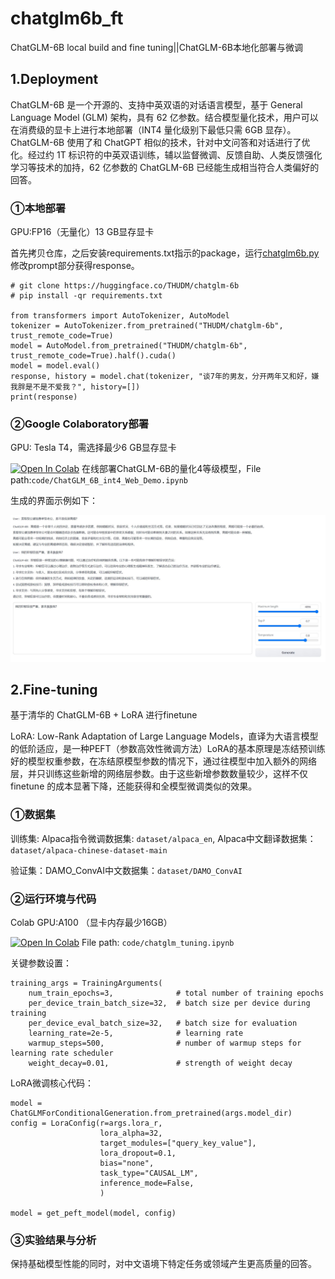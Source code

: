# chatglm6b_ft

ChatGLM-6B local build and fine tuning||ChatGLM-6B本地化部署与微调

## 1.Deployment

ChatGLM-6B 是一个开源的、支持中英双语的对话语言模型，基于 General Language Model (GLM) 架构，具有 62 亿参数。结合模型量化技术，用户可以在消费级的显卡上进行本地部署（INT4 量化级别下最低只需 6GB 显存）。 ChatGLM-6B 使用了和 ChatGPT 相似的技术，针对中文问答和对话进行了优化。经过约 1T 标识符的中英双语训练，辅以监督微调、反馈自助、人类反馈强化学习等技术的加持，62 亿参数的 ChatGLM-6B 已经能生成相当符合人类偏好的回答。

### ①本地部署

GPU:FP16（无量化）13 GB显存显卡

首先拷贝仓库，之后安装requirements.txt指示的package，运行[chatglm6b.py](code/chatglm6b.py)修改prompt部分获得response。

```
# git clone https://huggingface.co/THUDM/chatglm-6b
# pip install -qr requirements.txt

from transformers import AutoTokenizer, AutoModel
tokenizer = AutoTokenizer.from_pretrained("THUDM/chatglm-6b", trust_remote_code=True)
model = AutoModel.from_pretrained("THUDM/chatglm-6b", trust_remote_code=True).half().cuda()
model = model.eval()
response, history = model.chat(tokenizer, "谈7年的男友，分开两年又和好，嫌我胖是不是不爱我？", history=[])
print(response)
```

### ②Google Colaboratory部署

GPU: Tesla T4，需选择最少6 GB显存显卡

[![Open In Colab](https://colab.research.google.com/assets/colab-badge.svg)](https://colab.research.google.com/drive/1-4UOCQtzX2OsdgbQOiukeX2r-wNCEJDC) 在线部署ChatGLM-6B的量化4等级模型，File path:`code/ChatGLM_6B_int4_Web_Demo.ipynb`

生成的界面示例如下：

![chatglm6b_colab_demo](photo/chatglm6b_colab_demo.JPG)

## 2.Fine-tuning

基于清华的 ChatGLM-6B + LoRA 进行finetune

LoRA: Low-Rank Adaptation of Large Language Models，直译为大语言模型的低阶适应，是一种PEFT（参数高效性微调方法）LoRA的基本原理是冻结预训练好的模型权重参数，在冻结原模型参数的情况下，通过往模型中加入额外的网络层，并只训练这些新增的网络层参数。由于这些新增参数数量较少，这样不仅 finetune 的成本显著下降，还能获得和全模型微调类似的效果。

### ①数据集

训练集: Alpaca指令微调数据集: `dataset/alpaca_en`, Alpaca中文翻译数据集：`dataset/alpaca-chinese-dataset-main`

验证集：DAMO_ConvAI中文数据集：`dataset/DAMO_ConvAI`

### ②运行环境与代码

Colab GPU:A100 （显卡内存最少16GB）

[![Open In Colab](https://colab.research.google.com/assets/colab-badge.svg)](https://colab.research.google.com/drive/1dH7QZyyzyG5YHw2FGFXpy3V8p0DxYucu#scrollTo=VLG3jYxUaZmg) File path: `code/chatglm_tuning.ipynb`

关键参数设置：
```
training_args = TrainingArguments(
    num_train_epochs=3,              # total number of training epochs
    per_device_train_batch_size=32,  # batch size per device during training
    per_device_eval_batch_size=32,   # batch size for evaluation
    learning_rate=2e-5,              # learning rate
    warmup_steps=500,                # number of warmup steps for learning rate scheduler
    weight_decay=0.01,               # strength of weight decay  
```

LoRA微调核心代码：
```
model = ChatGLMForConditionalGeneration.from_pretrained(args.model_dir)
config = LoraConfig(r=args.lora_r,
                    lora_alpha=32,
                    target_modules=["query_key_value"],
                    lora_dropout=0.1,
                    bias="none",
                    task_type="CAUSAL_LM",
                    inference_mode=False,
                    )

model = get_peft_model(model, config)
```

### ③实验结果与分析

保持基础模型性能的同时，对中文语境下特定任务或领域产生更高质量的回答。






